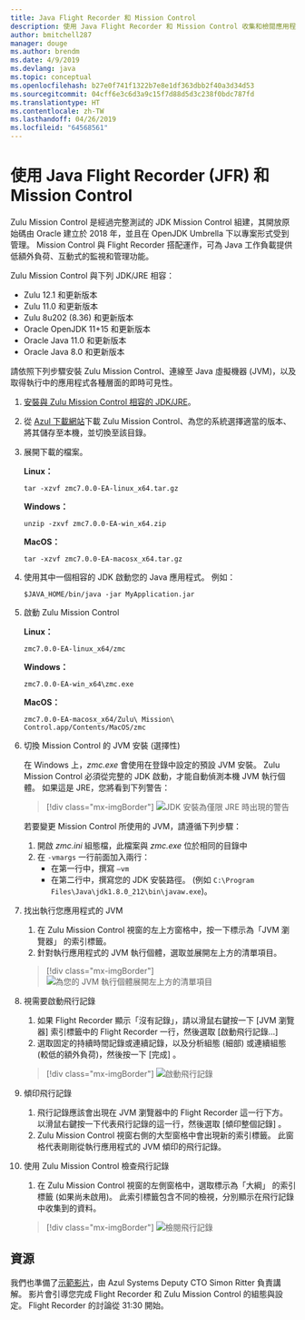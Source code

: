 ```yaml
---
title: Java Flight Recorder 和 Mission Control
description: 使用 Java Flight Recorder 和 Mission Control 收集和檢閱應用程式資料的指引。
author: bmitchell287
manager: douge
ms.author: brendm
ms.date: 4/9/2019
ms.devlang: java
ms.topic: conceptual
ms.openlocfilehash: b27e0f741f1322b7e8e1df363dbb2f40a3d34d53
ms.sourcegitcommit: 04cff6e3c6d3a9c15f7d88d5d3c238f0bdc787fd
ms.translationtype: HT
ms.contentlocale: zh-TW
ms.lasthandoff: 04/26/2019
ms.locfileid: "64568561"
---
```

# <a name="using-java-flight-recorder-jfr-and-mission-control"></a>使用 Java Flight Recorder (JFR) 和 Mission Control

Zulu Mission Control 是經過完整測試的 JDK Mission Control 組建，其開放原始碼由 Oracle 建立於 2018 年，並且在 OpenJDK Umbrella 下以專案形式受到管理。 Mission Control 與 Flight Recorder 搭配運作，可為 Java 工作負載提供低額外負荷、互動式的監視和管理功能。

Zulu Mission Control 與下列 JDK/JRE 相容：

* Zulu 12.1 和更新版本
* Zulu 11.0 和更新版本
* Zulu 8u202 (8.36) 和更新版本
* Oracle OpenJDK 11+15 和更新版本
* Oracle Java 11.0 和更新版本
* Oracle Java 8.0 和更新版本

請依照下列步驟安裝 Zulu Mission Control、連線至 Java 虛擬機器 (JVM)，以及取得執行中的應用程式各種層面的即時可見性。

1.  [安裝與 Zulu Mission Control 相容的 JDK/JRE](java-jdk-install.md)。

2.  從 [Azul 下載網站](https://www.azul.com/products/zulu-mission-control/)下載 Zulu Mission Control、為您的系統選擇適當的版本、將其儲存至本機，並切換至該目錄。

3.  展開下載的檔案。

    **Linux：**

    ```cli
    tar -xzvf zmc7.0.0-EA-linux_x64.tar.gz
    ```

    **Windows：**

    ```cli
    unzip -zxvf zmc7.0.0-EA-win_x64.zip 
    ```

    **MacOS：**

    ```cli
    tar -xzvf zmc7.0.0-EA-macosx_x64.tar.gz
    ```

4.  使用其中一個相容的 JDK 啟動您的 Java 應用程式。 例如：

    ```cli
    $JAVA_HOME/bin/java -jar MyApplication.jar
    ```

5.  啟動 Zulu Mission Control

    **Linux：**

    ```cli
    zmc7.0.0-EA-linux_x64/zmc
    ```

    **Windows：**

    ```cli
    zmc7.0.0-EA-win_x64\zmc.exe 
    ```

    **MacOS：**

    ```cli
    zmc7.0.0-EA-macosx_x64/Zulu\ Mission\ Control.app/Contents/MacOS/zmc
    ```

6.  切換 Mission Control 的 JVM 安裝 (選擇性)

    在 Windows 上，*zmc.exe* 會使用在登錄中設定的預設 JVM 安裝。 Zulu Mission Control 必須從完整的 JDK 啟動，才能自動偵測本機 JVM 執行個體。 如果這是 JRE，您將看到下列警告：

    > [!div class="mx-imgBorder"]
    ![JDK 安裝為僅限 JRE 時出現的警告](../media/jdk/azul-jfr-1.png)

    若要變更 Mission Control 所使用的 JVM，請遵循下列步驟： 
    1.  開啟 *zmc.ini* 組態檔，此檔案與 *zmc.exe* 位於相同的目錄中
    2.  在 `-vmargs` 一行前面加入兩行：
        * 在第一行中，撰寫 `–vm`
        * 在第二行中，撰寫您的 JDK 安裝路徑。 (例如 `C:\Program Files\Java\jdk1.8.0_212\bin\javaw.exe`)。

7.  找出執行您應用程式的 JVM
    1.  在 Zulu Mission Control 視窗的左上方窗格中，按一下標示為「JVM 瀏覽器」  的索引標籤。
    2.  針對執行應用程式的 JVM 執行個體，選取並展開左上方的清單項目。

    > [!div class="mx-imgBorder"]
    ![為您的 JVM 執行個體展開左上方的清單項目](../media/jdk/azul-jfr-2.png)


8.  視需要啟動飛行記錄
    1.  如果 Flight Recorder 顯示「沒有記錄」，請以滑鼠右鍵按一下 [JVM 瀏覽器] 索引標籤中的 Flight Recorder 一行，然後選取 [啟動飛行記錄...] 
    2.  選取固定的持續時間記錄或連續記錄，以及分析組態 (細部) 或連續組態 (較低的額外負荷)，然後按一下 [完成]  。

    > [!div class="mx-imgBorder"]
    ![啟動飛行記錄](../media/jdk/azul-jfr-3.png)

9.  傾印飛行記錄
    1.  飛行記錄應該會出現在 JVM 瀏覽器中的 Flight Recorder 這一行下方。 以滑鼠右鍵按一下代表飛行記錄的這一行，然後選取 [傾印整個記錄]  。
    2.  Zulu Mission Control 視窗右側的大型窗格中會出現新的索引標籤。 此窗格代表剛剛從執行應用程式的 JVM 傾印的飛行記錄。

10. 使用 Zulu Mission Control 檢查飛行記錄
    1.  在 Zulu Mission Control 視窗的左側窗格中，選取標示為「大綱」  的索引標籤 (如果尚未啟用)。 此索引標籤包含不同的檢視，分別顯示在飛行記錄中收集到的資料。
 
    > [!div class="mx-imgBorder"]
    ![檢閱飛行記錄](../media/jdk/azul-jfr-4.png)

## <a name="resources"></a>資源

我們也準備了[示範影片](https://www.azul.com/presentation/azul-webinar-open-source-flight-recorder-and-mission-control-managing-and-measuring-openjdk-8-performance/)，由 Azul Systems Deputy CTO Simon Ritter 負責講解。 影片會引導您完成 Flight Recorder 和 Zulu Mission Control 的組態與設定。 Flight Recorder 的討論從 31:30 開始。


